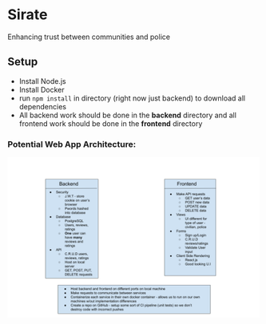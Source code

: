 # Sirate
Enhancing trust between communities and police

## Setup
 - Install Node.js
 - Install Docker
 - run ```npm install``` in directory (right now just backend) to download all dependencies
 - All backend work should be done in the **backend** directory and all frontend work should be done in the **frontend** directory

### Potential Web App Architecture:
![Web app](misc/web_app_arch.png "Title")
